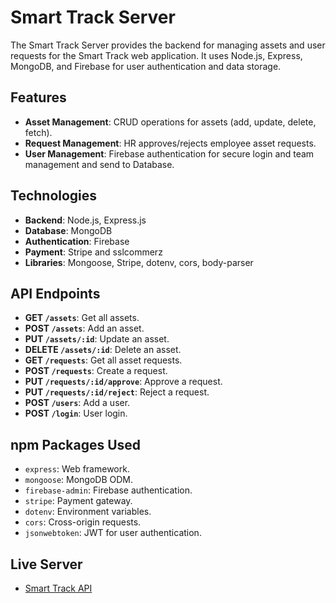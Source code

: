 # Smart Track Server

The Smart Track Server provides the backend for managing assets and user requests for the Smart Track web application. It uses Node.js, Express, MongoDB, and Firebase for user authentication and data storage.

## Features

- **Asset Management**: CRUD operations for assets (add, update, delete, fetch).
- **Request Management**: HR approves/rejects employee asset requests.
- **User Management**: Firebase authentication for secure login and team management and send to Database.

## Technologies

- **Backend**: Node.js, Express.js
- **Database**: MongoDB
- **Authentication**: Firebase
- **Payment**: Stripe and sslcommerz
- **Libraries**: Mongoose, Stripe, dotenv, cors, body-parser

## API Endpoints

- **GET `/assets`**: Get all assets.
- **POST `/assets`**: Add an asset.
- **PUT `/assets/:id`**: Update an asset.
- **DELETE `/assets/:id`**: Delete an asset.
- **GET `/requests`**: Get all asset requests.
- **POST `/requests`**: Create a request.
- **PUT `/requests/:id/approve`**: Approve a request.
- **PUT `/requests/:id/reject`**: Reject a request.
- **POST `/users`**: Add a user.
- **POST `/login`**: User login.

## npm Packages Used

- `express`: Web framework.
- `mongoose`: MongoDB ODM.
- `firebase-admin`: Firebase authentication.
- `stripe`: Payment gateway.
- `dotenv`: Environment variables.
- `cors`: Cross-origin requests.
- `jsonwebtoken`: JWT for user authentication.

## Live Server

- [Smart Track API](https://smarttrackserver.vercel.app/)
